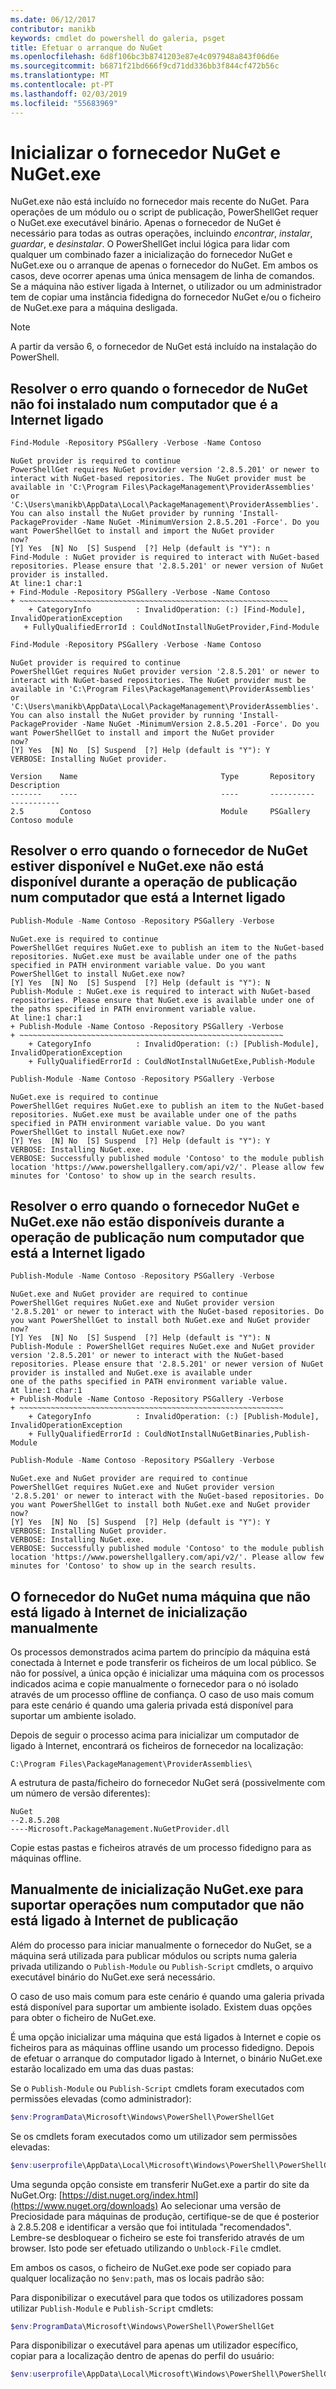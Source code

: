 ```yaml
---
ms.date: 06/12/2017
contributor: manikb
keywords: cmdlet do powershell do galeria, psget
title: Efetuar o arranque do NuGet
ms.openlocfilehash: 6d8f106bc3b8741203e87e4c097948a843f06d6e
ms.sourcegitcommit: b6871f21bd666f9cd71dd336bb3f844cf472b56c
ms.translationtype: MT
ms.contentlocale: pt-PT
ms.lasthandoff: 02/03/2019
ms.locfileid: "55683969"
---
```

# <a name="bootstrap-the-nuget-provider-and-nugetexe"></a>Inicializar o fornecedor NuGet e NuGet.exe

NuGet.exe não está incluído no fornecedor mais recente do NuGet. Para operações de um módulo ou o script de publicação, PowerShellGet requer o NuGet.exe executável binário. Apenas o fornecedor de NuGet é necessário para todas as outras operações, incluindo *encontrar*, *instalar*, *guardar*, e *desinstalar*.
O PowerShellGet inclui lógica para lidar com qualquer um combinado fazer a inicialização do fornecedor NuGet e NuGet.exe ou o arranque de apenas o fornecedor do NuGet. Em ambos os casos, deve ocorrer apenas uma única mensagem de linha de comandos. Se a máquina não estiver ligada à Internet, o utilizador ou um administrador tem de copiar uma instância fidedigna do fornecedor NuGet e/ou o ficheiro de NuGet.exe para a máquina desligada.

> [!NOTE]
> A partir da versão 6, o fornecedor de NuGet está incluído na instalação do PowerShell.

## <a name="resolving-error-when-the-nuget-provider-has-not-been-installed-on-a-machine-that-is-internet-connected"></a>Resolver o erro quando o fornecedor de NuGet não foi instalado num computador que é a Internet ligado

```powershell
Find-Module -Repository PSGallery -Verbose -Name Contoso
```

```output
NuGet provider is required to continue
PowerShellGet requires NuGet provider version '2.8.5.201' or newer to interact with NuGet-based repositories. The NuGet provider must be available in 'C:\Program Files\PackageManagement\ProviderAssemblies' or
'C:\Users\manikb\AppData\Local\PackageManagement\ProviderAssemblies'. You can also install the NuGet provider by running 'Install-PackageProvider -Name NuGet -MinimumVersion 2.8.5.201 -Force'. Do you want PowerShellGet to install and import the NuGet provider
now?
[Y] Yes  [N] No  [S] Suspend  [?] Help (default is "Y"): n
Find-Module : NuGet provider is required to interact with NuGet-based repositories. Please ensure that '2.8.5.201' or newer version of NuGet provider is installed.
At line:1 char:1
+ Find-Module -Repository PSGallery -Verbose -Name Contoso
+ ~~~~~~~~~~~~~~~~~~~~~~~~~~~~~~~~~~~~~~~~~~~~~~~~~~~~~~~~~~~~
    + CategoryInfo          : InvalidOperation: (:) [Find-Module], InvalidOperationException
   + FullyQualifiedErrorId : CouldNotInstallNuGetProvider,Find-Module
```

```powershell
Find-Module -Repository PSGallery -Verbose -Name Contoso
```

```output
NuGet provider is required to continue
PowerShellGet requires NuGet provider version '2.8.5.201' or newer to interact with NuGet-based repositories. The NuGet provider must be available in 'C:\Program Files\PackageManagement\ProviderAssemblies' or
'C:\Users\manikb\AppData\Local\PackageManagement\ProviderAssemblies'. You can also install the NuGet provider by running 'Install-PackageProvider -Name NuGet -MinimumVersion 2.8.5.201 -Force'. Do you want PowerShellGet to install and import the NuGet provider
now?
[Y] Yes  [N] No  [S] Suspend  [?] Help (default is "Y"): Y
VERBOSE: Installing NuGet provider.

Version    Name                                Type       Repository           Description
-------    ----                                ----       ----------           -----------
2.5        Contoso                             Module     PSGallery        Contoso module
```

## <a name="resolving-error-when-the-nuget-provider-is-available-and-nugetexe-is-not-available-during-the-publish-operation-on-a-machine-that-is-internet-connected"></a>Resolver o erro quando o fornecedor de NuGet estiver disponível e NuGet.exe não está disponível durante a operação de publicação num computador que está a Internet ligado

```powershell
Publish-Module -Name Contoso -Repository PSGallery -Verbose
```

```output
NuGet.exe is required to continue
PowerShellGet requires NuGet.exe to publish an item to the NuGet-based repositories. NuGet.exe must be available under one of the paths specified in PATH environment variable value. Do you want PowerShellGet to install NuGet.exe now?
[Y] Yes  [N] No  [S] Suspend  [?] Help (default is "Y"): N
Publish-Module : NuGet.exe is required to interact with NuGet-based repositories. Please ensure that NuGet.exe is available under one of the paths specified in PATH environment variable value.
At line:1 char:1
+ Publish-Module -Name Contoso -Repository PSGallery -Verbose
+ ~~~~~~~~~~~~~~~~~~~~~~~~~~~~~~~~~~~~~~~~~~~~~~~~~~~~~~~~~~~
    + CategoryInfo          : InvalidOperation: (:) [Publish-Module], InvalidOperationException
    + FullyQualifiedErrorId : CouldNotInstallNuGetExe,Publish-Module
```

```powershell
Publish-Module -Name Contoso -Repository PSGallery -Verbose
```

```output
NuGet.exe is required to continue
PowerShellGet requires NuGet.exe to publish an item to the NuGet-based repositories. NuGet.exe must be available under one of the paths specified in PATH environment variable value. Do you want PowerShellGet to install NuGet.exe now?
[Y] Yes  [N] No  [S] Suspend  [?] Help (default is "Y"): Y
VERBOSE: Installing NuGet.exe.
VERBOSE: Successfully published module 'Contoso' to the module publish location 'https://www.powershellgallery.com/api/v2/'. Please allow few minutes for 'Contoso' to show up in the search results.
```

## <a name="resolving-error-when-both-nuget-provider-and-nugetexe-are-not-available-during-the-publish-operation-on-a-machine-that-is-internet-connected"></a>Resolver o erro quando o fornecedor NuGet e NuGet.exe não estão disponíveis durante a operação de publicação num computador que está a Internet ligado

```powershell
Publish-Module -Name Contoso -Repository PSGallery -Verbose
```

```output
NuGet.exe and NuGet provider are required to continue
PowerShellGet requires NuGet.exe and NuGet provider version '2.8.5.201' or newer to interact with the NuGet-based repositories. Do you want PowerShellGet to install both NuGet.exe and NuGet provider now?
[Y] Yes  [N] No  [S] Suspend  [?] Help (default is "Y"): N
Publish-Module : PowerShellGet requires NuGet.exe and NuGet provider version '2.8.5.201' or newer to interact with the NuGet-based repositories. Please ensure that '2.8.5.201' or newer version of NuGet provider is installed and NuGet.exe is available under
one of the paths specified in PATH environment variable value.
At line:1 char:1
+ Publish-Module -Name Contoso -Repository PSGallery -Verbose
+ ~~~~~~~~~~~~~~~~~~~~~~~~~~~~~~~~~~~~~~~~~~~~~~~~~~~~~~~~~~~
    + CategoryInfo          : InvalidOperation: (:) [Publish-Module], InvalidOperationException
    + FullyQualifiedErrorId : CouldNotInstallNuGetBinaries,Publish-Module
```

```powershell
Publish-Module -Name Contoso -Repository PSGallery -Verbose
```

```output
NuGet.exe and NuGet provider are required to continue
PowerShellGet requires NuGet.exe and NuGet provider version '2.8.5.201' or newer to interact with the NuGet-based repositories. Do you want PowerShellGet to install both NuGet.exe and NuGet provider now?
[Y] Yes  [N] No  [S] Suspend  [?] Help (default is "Y"): Y
VERBOSE: Installing NuGet provider.
VERBOSE: Installing NuGet.exe.
VERBOSE: Successfully published module 'Contoso' to the module publish location 'https://www.powershellgallery.com/api/v2/'. Please allow few minutes for 'Contoso' to show up in the search results.
```

## <a name="manually-bootstrapping-the-nuget-provider-on-a-machine-that-is-not-connected-to-the-internet"></a>O fornecedor do NuGet numa máquina que não está ligado à Internet de inicialização manualmente

Os processos demonstrados acima partem do princípio da máquina está conectada à Internet e pode transferir os ficheiros de um local público. Se não for possível, a única opção é inicializar uma máquina com os processos indicados acima e copie manualmente o fornecedor para o nó isolado através de um processo offline de confiança. O caso de uso mais comum para este cenário é quando uma galeria privada está disponível para suportar um ambiente isolado.

Depois de seguir o processo acima para inicializar um computador de ligado à Internet, encontrará os ficheiros de fornecedor na localização:

`C:\Program Files\PackageManagement\ProviderAssemblies\`

A estrutura de pasta/ficheiro do fornecedor NuGet será (possivelmente com um número de versão diferentes):

```
NuGet
--2.8.5.208
----Microsoft.PackageManagement.NuGetProvider.dll
```

Copie estas pastas e ficheiros através de um processo fidedigno para as máquinas offline.

## <a name="manually-bootstrapping-nugetexe-to-support-publish-operations-on-a-machine-that-is-not-connected-to-the-internet"></a>Manualmente de inicialização NuGet.exe para suportar operações num computador que não está ligado à Internet de publicação

Além do processo para iniciar manualmente o fornecedor do NuGet, se a máquina será utilizada para publicar módulos ou scripts numa galeria privada utilizando o `Publish-Module` ou `Publish-Script` cmdlets, o arquivo executável binário do NuGet.exe será necessário.

O caso de uso mais comum para este cenário é quando uma galeria privada está disponível para suportar um ambiente isolado. Existem duas opções para obter o ficheiro de NuGet.exe.

É uma opção inicializar uma máquina que está ligados à Internet e copie os ficheiros para as máquinas offline usando um processo fidedigno. Depois de efetuar o arranque do computador ligado à Internet, o binário NuGet.exe estarão localizado em uma das duas pastas:

Se o `Publish-Module` ou `Publish-Script` cmdlets foram executados com permissões elevadas (como administrador):

```powershell
$env:ProgramData\Microsoft\Windows\PowerShell\PowerShellGet
```

Se os cmdlets foram executados como um utilizador sem permissões elevadas:

```powershell
$env:userprofile\AppData\Local\Microsoft\Windows\PowerShell\PowerShellGet\
```

Uma segunda opção consiste em transferir NuGet.exe a partir do site da NuGet.Org: [https://dist.nuget.org/index.html](https://www.nuget.org/downloads) Ao selecionar uma versão de Preciosidade para máquinas de produção, certifique-se de que é posterior à 2.8.5.208 e identificar a versão que foi intitulada "recomendados". Lembre-se desbloquear o ficheiro se este foi transferido através de um browser. Isto pode ser efetuado utilizando o `Unblock-File` cmdlet.

Em ambos os casos, o ficheiro de NuGet.exe pode ser copiado para qualquer localização no `$env:path`, mas os locais padrão são:

Para disponibilizar o executável para que todos os utilizadores possam utilizar `Publish-Module` e `Publish-Script` cmdlets:

```powershell
$env:ProgramData\Microsoft\Windows\PowerShell\PowerShellGet
```

Para disponibilizar o executável para apenas um utilizador específico, copiar para a localização dentro de apenas do perfil do usuário:

```powershell
$env:userprofile\AppData\Local\Microsoft\Windows\PowerShell\PowerShellGet\
```
